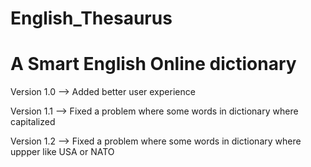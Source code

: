 # English_Thesaurus
# A Smart English Online dictionary

Version 1.0 --> Added better user experience

Version 1.1 --> Fixed a problem where some words in dictionary where capitalized

Version 1.2 --> Fixed a problem where some words in dictionary where uppper like USA or NATO
